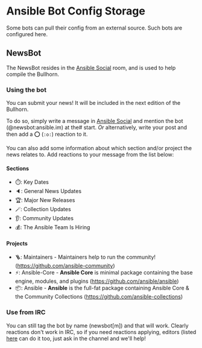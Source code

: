 # Ansible Bot Config Storage

Some bots can pull their config from an external source. Such bots are configured here.

## NewsBot

The NewsBot resides in the [Ansible Social](https://matrix.to/#/#social:ansible.com) room, and is used to help compile the Bullhorn.

### Using the bot

You can submit your news! It will be included in the next edition of the Bullhorn.

To do so, simply write a message in [Ansible Social](https://matrix.to/#/#social:ansible.com) and mention the bot (@newsbot:ansible.im) at the#
start. *Or* alternatively, write your post and then add a :o: (`:o:`) reaction to it.

You can also add some information about which section and/or project the news relates to. Add reactions to your message from the list below:

#### Sections

- ⏱️: Key Dates
- 🔈️: General News Updates
- 🏆️: Major New Releases
- 🪄: Collection Updates
- 👂️: Community Updates
- 💰️: The Ansible Team Is Hiring

#### Projects

- 🪜: Maintainers - Maintainers help to run the community! (https://github.com/ansible-community)
- ⚡️: Ansible-Core - **Ansible Core** is minimal package containing the base engine, modules, and plugins (https://github.com/ansible/ansible)
- 📦️: Ansible - **Ansible** is the full-fat package containing Ansible Core & the Community Collections (https://github.com/ansible-collections)

### Use from IRC

You can still tag the bot by name (newsbot[m]) and that will work. Clearly reactions don't work in IRC, so if you need reactions applying, editors
(listed [here](https://github.com/ansible-community/ansible.im/blob/main/bots/newsbot-config.toml#L10) can do it too, just ask in the channel
and we'll help!

